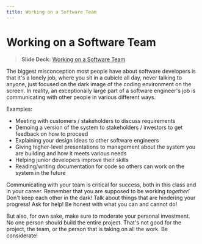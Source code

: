 ```yaml
---
title: Working on a Software Team
---
```


# Working on a Software Team

> __Slide Deck:__ [Working on a Software Team](https://docs.google.com/presentation/d/1EdJfVTeU6jIvB90deU-b1adM-HJs-fwhaObR7gJPy_U/edit?usp=sharing)

The biggest misconception most people have about software developers is that it's a lonely job, where you sit in a cubicle all day, never talking to anyone, just focused on the dark image of the coding environment on the screen.  In reality, an exceptionally large part of a software engineer's job is communicating with other people in various different ways.  

Examples:

- Meeting with customers / stakeholders to discuss requirements
- Demoing a version of the system to stakeholders / investors to get feedback on how to proceed
- Explaining your design ideas to other software engineers
- Giving higher-level presentations to management about the system you are building and how it meets various needs
- Helping junior developers improve their skills
- Reading/writing documentation for code so others can work on the system in the future

Communicating with your team is critical for success, both in this class and in your career.  Remember that you are supposed to be working _together!_  Don't keep each other in the dark!  Talk about things that are hindering your progress!  Ask for help!  Be honest with what you can and cannot do!

But also, for own sake, make sure to moderate your personal investment.  No one person should build the entire project.  That's not good for the project, the team, or the person that is taking on all the work.  Be considerate!